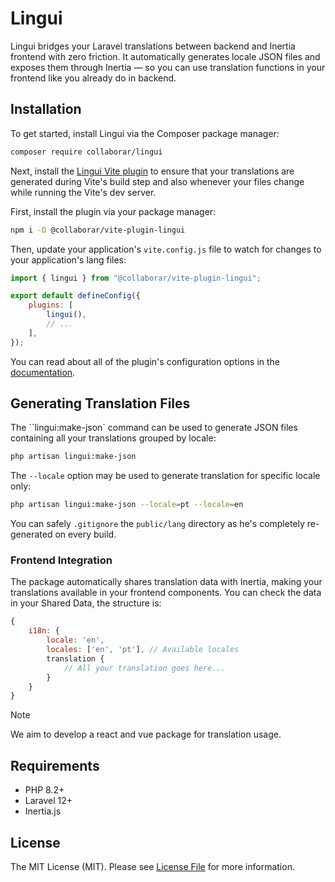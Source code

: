 # Lingui

Lingui bridges your Laravel translations between backend and Inertia frontend with zero friction. It automatically generates locale JSON files and exposes them through Inertia — so you can use translation functions in your frontend like you already do in backend.

## Installation
To get started, install Lingui via the Composer package manager:

```bash
composer require collaborar/lingui
```

Next, install the [Lingui Vite plugin](https://github.com/Collaborar/vite-plugin-lingui) to ensure that your translations are generated during Vite's build step and also whenever your files change while running the Vite's dev server.

First, install the plugin via your package manager:
```bash
npm i -D @collaborar/vite-plugin-lingui
```

Then, update your application's `vite.config.js` file to watch for changes to your application's lang files:
```js
import { lingui } from "@collaborar/vite-plugin-lingui";

export default defineConfig({
    plugins: [
        lingui(),
        // ...
    ],
});
```
You can read about all of the plugin's configuration options in the [documentation](https://github.com/Collaborar/vite-plugin-lingui).


## Generating Translation Files
The ``lingui:make-json` command can be used to generate JSON files containing all your translations grouped by locale:
```bash
php artisan lingui:make-json

```

The `--locale` option may be used to generate translation for specific locale only:

```bash
php artisan lingui:make-json --locale=pt --locale=en
```

You can safely `.gitignore` the `public/lang` directory as he's completely re-generated on every build.

### Frontend Integration

The package automatically shares translation data with Inertia, making your translations available in your frontend components.
You can check the data in your Shared Data, the structure is:

```js
{
    i18n: {
        locale: 'en',
        locales: ['en', 'pt'], // Available locales
        translation {
            // All your translation goes here...
        }
    }
}
```

> [!NOTE]
> We aim to develop a react and vue package for translation usage.

## Requirements

- PHP 8.2+
- Laravel 12+
- Inertia.js

## License

The MIT License (MIT). Please see [License File](LICENSE.md) for more information.
